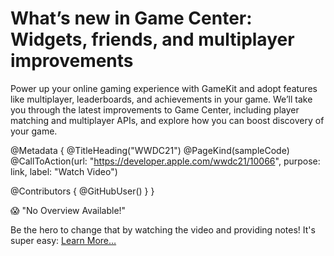 # What’s new in Game Center: Widgets, friends, and multiplayer improvements

Power up your online gaming experience with GameKit and adopt features like multiplayer, leaderboards, and achievements in your game. We’ll take you through the latest improvements to Game Center, including player matching and multiplayer APIs, and explore how you can boost discovery of your game.

@Metadata {
   @TitleHeading("WWDC21")
   @PageKind(sampleCode)
   @CallToAction(url: "https://developer.apple.com/wwdc21/10066", purpose: link, label: "Watch Video")

   @Contributors {
      @GitHubUser(<replace this with your GitHub handle>)
   }
}

😱 "No Overview Available!"

Be the hero to change that by watching the video and providing notes! It's super easy:
 [Learn More…](https://wwdcnotes.github.io/WWDCNotes/documentation/wwdcnotes/contributing)
